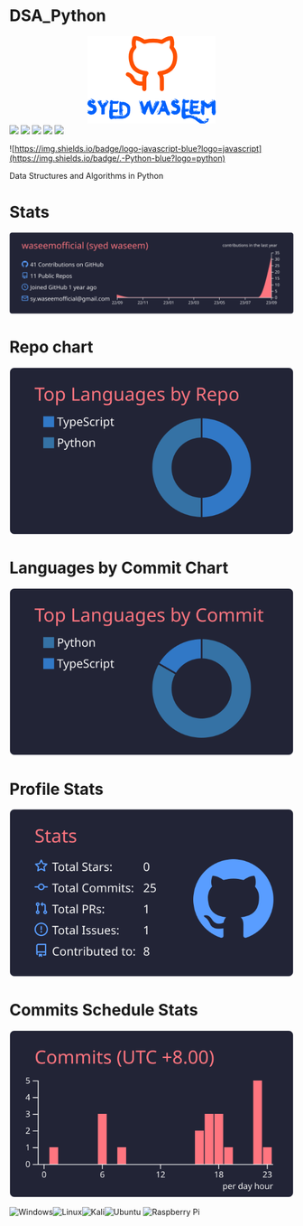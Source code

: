 # DSA_Python
<p align="center" >
<div align="center" >
<img src="./Images\github_logo_blue.png"/>
</div>
<a href="https://github.com/waseemofficial">
<img src="https://img.shields.io/badge/syed-waseem-93b023?&style=for-the-badge&logo=&logoColor=white"/></a>
<img src="https://img.shields.io/badge/gitlab-%23181717.svg?style=for-the-badge&logo=gitlab&logoColor=white"/>
<img src="https://img.shields.io/badge/Visual%20Studio%20Code-0078d7.svg?style=for-the-badge&logo=visual-studio-code&logoColor=white"/>
<img src="https://img.shields.io/badge/Visual%20Studio%20Code-0078d7.svg?style=for-the-badge&logo=visual-studio-code&logoColor=white"/>
<img src="https://img.shields.io/badge/markdown-%23000000.svg?style=for-the-badge&logo=markdown&logoColor=white"/>
</p>




![https://img.shields.io/badge/logo-javascript-blue?logo=javascript](https://img.shields.io/badge/.-Python-blue?logo=python)

Data Structures and Algorithms in Python


# Stats
[![](https://raw.githubusercontent.com/waseemofficial/DSA_Python/main/profile-summary-card-output/moonlight/0-profile-details.svg)](https://github.com/vn7n24fzkq/github-profile-summary-cards)
# Repo chart 
[![](https://raw.githubusercontent.com/waseemofficial/DSA_Python/main/profile-summary-card-output/moonlight/1-repos-per-language.svg)](https://github.com/vn7n24fzkq/github-profile-summary-cards) 
# Languages by Commit Chart
[![](https://raw.githubusercontent.com/waseemofficial/DSA_Python/main/profile-summary-card-output/moonlight/2-most-commit-language.svg)](https://github.com/vn7n24fzkq/github-profile-summary-cards)
# Profile Stats
[![](https://raw.githubusercontent.com/waseemofficial/DSA_Python/main/profile-summary-card-output/moonlight/3-stats.svg)](https://github.com/vn7n24fzkq/github-profile-summary-cards) 
# Commits Schedule Stats
[![](https://raw.githubusercontent.com/waseemofficial/DSA_Python/main/profile-summary-card-output/moonlight/4-productive-time.svg)](https://github.com/vn7n24fzkq/github-profile-summary-cards)

![Windows](https://img.shields.io/badge/Windows-0078D6?style=for-the-badge&logo=windows&logoColor=white)![Linux](https://img.shields.io/badge/Linux-FCC624?style=for-the-badge&logo=linux&logoColor=black)![Kali](https://img.shields.io/badge/Kali-268BEE?style=for-the-badge&logo=kalilinux&logoColor=white)![Ubuntu](https://img.shields.io/badge/Ubuntu-E95420?style=for-the-badge&logo=ubuntu&logoColor=white)
![Raspberry Pi](https://img.shields.io/badge/-RaspberryPi-C51A4A?style=for-the-badge&logo=Raspberry-Pi)
